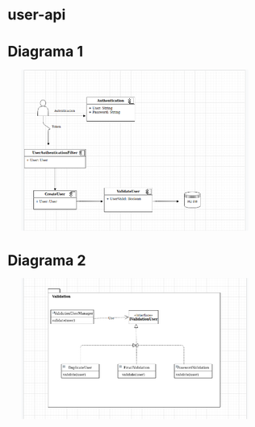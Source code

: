 # user-api

# Diagrama 1
<p align="center">
  <img src="https://github.com/cmendozat/user-api/blob/master/src/main/resources/static/diagrama1.png" width="450" alt="accessibility text">
</p>


# Diagrama 2
<p align="center">
  <img src="https://github.com/cmendozat/user-api/blob/master/src/main/resources/static/diagrama2.png" width="450" alt="accessibility text">
</p>
